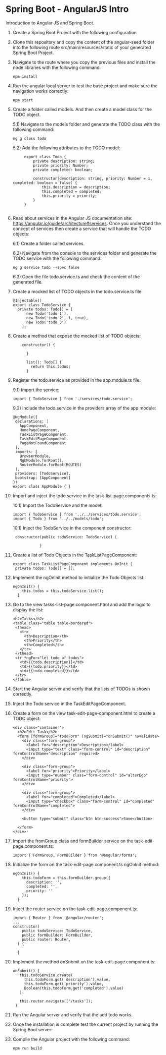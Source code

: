 # Spring Boot - AngularJS Intro

Introduction to Angular JS and Spring Boot.


1) Create a Spring Boot Project with the following configuration 
 
2) Clone this repository and copy the content of the angular-seed
folder into the following route src/main/resources/static of your generated Spring Boot Project.
 
3) Navigate to the route where you copy the previous files and install the node libraries with the following command:

    ```
    npm install
    ```
4) Run the angular local server to test the base project and make sure the navigation works correctly:
    
    ```
    npm start
    ```

5) Create a folder called models. And then create a model class for the TODO object.
    
    5.1) Navigate to the models folder and generate the TODO class with the following command:
    
    ```
    ng g class todo
    ```
    5.2) Add the following attributes to the TODO model:
            
   ```
        export class Todo {
            private description: string;
            private priority: Number;
            private completed: boolean;
        
            constructor(description: string, priority: Number = 1, completed: boolean = false) {
                this.description = description;
                this.completed = completed;
                this.priority = priority;
            }
        }
  
   ```
6) Read about services in the Angular JS documentation site: https://angular.io/guide/architecture#services. 
Once you understand the concept of services then create a service that will handle the TODO objects: 

    6.1) Create a folder called services.
    
    6.2) Navigate from the console to the services folder and generate the TODO service with the following command.
    
    ``` 
    ng g service todo --spec false
    ```
            
    6.3) Open the file todo.service.ts and check the content of the generated file.
      

7) Create a mocked list of TODO objects in the todo.service.ts file:

    ``` 
    @Injectable()
    export class TodoService {
      private todos: Todo[] = [
          new Todo('todo 1'),
          new Todo('todo 2', 1, true),
          new Todo('todo 3')
        ];
    
    ```

8) Create a method that expose the mocked list of TODO objects:
     
    ``` 
        constructor() {
        
          }
        
          list(): Todo[] {
            return this.todos;
          }      
     ```
     

9) Register the todo.service as provided in the app.module.ts file:

    9.1) Import the service:

      ``` 
      import { TodoService } from './services/todo.service';

      ```
    9.2) Include the todo.service in the providers array of the app module:
      ``` 
     @NgModule({
       declarations: [
         AppComponent,
         HomePageComponent,
         TaskListPageComponent,
         TaskEditPageComponent,
         PageNotFoundComponent
       ],
       imports: [
         BrowserModule,
         NgbModule.forRoot(),
         RouterModule.forRoot(ROUTES)
       ],
       providers: [TodoService],
       bootstrap: [AppComponent]
     })
     export class AppModule { }
    
      ```

10) Import and inject the todo.service in the task-list-page.components.ts:

    10.1) Import the TodoService and the model:

    ``` 
    import { TodoService } from '../../services/todo.service';
    import { Todo } from '../../models/todo';             
    ```  
          
    10.1) Inject the TodoService in the component constructor:
          
      ``` 
       constructor(public todoService: TodoService) {
                
                  }
       ```   
11) Create a list of Todo Objects in the TaskListPageComponent:
     
     ``` 
    export class TaskListPageComponent implements OnInit {
      private todos: Todo[] = [];
      ``` 
            
12) Implement the ngOnInit method to initialize the Todo Objects list:
       
     ``` 
     ngOnInit() {
         this.todos = this.todoService.list();
       }
      ``` 
13) Go to the view tasks-list-page.component.html and add the logic to display the list:      
      
      ``` 
     <h2>Tasks</h2>
     <table class="table table-bordered">
       <thead>
         <tr>
           <th>Description</th>
           <th>Priority</th>
           <th>Completed</th>
         </tr>
       </thead>
       <tr *ngFor="let todo of todos">
         <td>{{todo.description}}</td>
         <td>{{todo.priority}}</td>
         <td>{{todo.completed}}</td>
       </tr>
     </table>
      ``` 
14) Start the Angular server and verify that the lists of TODOs is shown correctly.

15) Inject the Todo service in the TaskEditPageComponent.
 
16) Create a form on the view task-edit-page-component.html to create a TODO object:
     ``` 
     <div class="container">
       <h2>Edit Task</h2>
       <form [formGroup]="todoForm" (ngSubmit)="onSubmit()" novalidate>
         <div class="form-group">
           <label for="description">Description</label>
           <input type="text" class="form-control" id="description" formControlName="description" required>
         </div>
     
         <div class="form-group">
           <label for="priority">Priority</label>
           <input type="number" class="form-control" id="alterEgo" formControlName="priority">
         </div>
     
         <div class="form-group">
           <label for="completed">Completed</label>
           <input type="checkbox" class="form-control" id="completed" formControlName="completed">
         </div>
     
         <button type="submit" class="btn btn-success">Save</button>
     
       </form>
     </div>
    ``` 

17) Import the fromGroup class and formBuilder service on the task-edit-page.component.ts:
    
    ```  
    import { FormGroup, FormBuilder } from '@angular/forms';
    ``` 
    
18) Initialize the form on the task-edit-page.component.ts ngOnInit method:

    ```  
    ngOnInit() {
        this.todoForm = this.formBuilder.group({
          description: '',
          completed: '',
          priority: ''
        });
      }
    ``` 

19) Inject the router service on the task-edit-page.component.ts:
    
    ```  
    import { Router } from '@angular/router';
    ...
    constructor(
        public todoService: TodoService,
        public formBuilder: FormBuilder,
        public router: Router,
      ) {
    
      }
    ```

19) Implement the method onSubmit on the task-edit-page.component.ts:

     ```  
    onSubmit() {
        this.todoService.create(
          this.todoForm.get('description').value,
          this.todoForm.get('priority').value,
          Boolean(this.todoForm.get('completed').value)
        );
    
        this.router.navigate(['/tasks']);
      }
    ``` 

20) Run the Angular server and verify that the add todo works.


5) Once the installation is complete test the current project by running the Spring Boot server:


18) Compile the Angular project with the following command:
    
    ```
    npm run build
    ```
 
 

